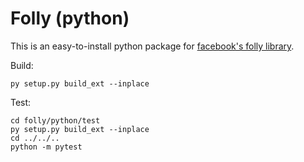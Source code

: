 # Folly (python)
This is an easy-to-install python package for [facebook's folly library](https://github.com/facebook/folly?tab=readme-ov-file).

Build:
```
py setup.py build_ext --inplace
```
Test:
```
cd folly/python/test
py setup.py build_ext --inplace
cd ../../..
python -m pytest
```